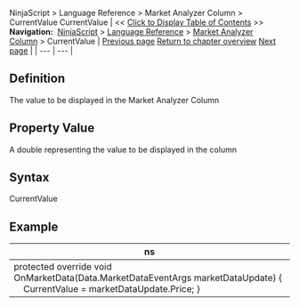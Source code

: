 ﻿
NinjaScript \> Language Reference \> Market Analyzer Column \> CurrentValue
CurrentValue
| \<\< [Click to Display Table of Contents](currentvalue.md) \>\> **Navigation:**     [NinjaScript](ninjascript.md) \> [Language Reference](language_reference_wip.md) \> [Market Analyzer Column](market_analyzer_column.md) \> CurrentValue | [Previous page](currenttext.md) [Return to chapter overview](market_analyzer_column.md) [Next page](datatype.md) |
| --- | --- |
## Definition
The value to be displayed in the Market Analyzer Column
 
## Property Value
A double representing the value to be displayed in the column
 
## Syntax
CurrentValue
## 
## Example
| ns |
| --- |
| protected override void OnMarketData(Data.MarketDataEventArgs marketDataUpdate) {      CurrentValue \= marketDataUpdate.Price; } |

